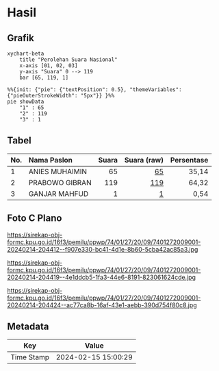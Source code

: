 # Hasil

## Grafik

```mermaid
xychart-beta
    title "Perolehan Suara Nasional"
    x-axis [01, 02, 03]
    y-axis "Suara" 0 --> 119
    bar [65, 119, 1]
```

```mermaid
%%{init: {"pie": {"textPosition": 0.5}, "themeVariables": {"pieOuterStrokeWidth": "5px"}} }%%
pie showData
    "1" : 65
    "2" : 119
    "3" : 1
```

## Tabel

| No. | Nama Paslon    | Suara | Suara (raw) | Persentase |
|:--- |:-------------- | -----:| -----------:| ----------:|
| 1   | ANIES MUHAIMIN | 65    | [65][p-1]   | 35,14      |
| 2   | PRABOWO GIBRAN | 119   | [119][p-2]  | 64,32      |
| 3   | GANJAR MAHFUD  | 1     | [1][p-3]    | 0,54       |


[p-1]: https://github.com/gigit-pemilu/pemilu-2024/blob/main/pilpres/hitung-suara/sub/74-sulawesi-tenggara/sub/01-kolaka/sub/27-iwoimendaa/sub/2009-watumelewe/sub/001-tps/sub/paslon-1.txt
[p-2]: https://github.com/gigit-pemilu/pemilu-2024/blob/main/pilpres/hitung-suara/sub/74-sulawesi-tenggara/sub/01-kolaka/sub/27-iwoimendaa/sub/2009-watumelewe/sub/001-tps/sub/paslon-2.txt
[p-3]: https://github.com/gigit-pemilu/pemilu-2024/blob/main/pilpres/hitung-suara/sub/74-sulawesi-tenggara/sub/01-kolaka/sub/27-iwoimendaa/sub/2009-watumelewe/sub/001-tps/sub/paslon-3.txt

## Foto C Plano

https://sirekap-obj-formc.kpu.go.id/16f3/pemilu/ppwp/74/01/27/20/09/7401272009001-20240214-204412--f907e330-bc41-4d1e-8b60-5cba42ac85a3.jpg

https://sirekap-obj-formc.kpu.go.id/16f3/pemilu/ppwp/74/01/27/20/09/7401272009001-20240214-204419--4e1ddcb5-1fa3-44e6-8191-823061624cde.jpg

https://sirekap-obj-formc.kpu.go.id/16f3/pemilu/ppwp/74/01/27/20/09/7401272009001-20240214-204424--ac77ca8b-16af-43e1-aebb-390d754f80c8.jpg


## Metadata

| Key        | Value               |
| ---------- | ------------------- |
| Time Stamp | 2024-02-15 15:00:29 |



